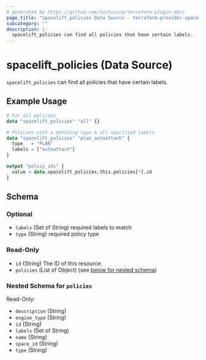 ```yaml
---
# generated by https://github.com/hashicorp/terraform-plugin-docs
page_title: "spacelift_policies Data Source - terraform-provider-spacelift"
subcategory: ""
description: |-
  spacelift_policies can find all policies that have certain labels.
---
```


# spacelift_policies (Data Source)

`spacelift_policies` can find all policies that have certain labels.

## Example Usage

```terraform
# For all policies
data "spacelift_policies" "all" {}

# Policies with a matching type & all specified labels
data "spacelift_policies" "plan_autoattach" {
  type   = "PLAN"
  labels = ["autoattach"]
}

output "policy_ids" {
  value = data.spacelift_policies.this.policies[*].id
}
```

<!-- schema generated by tfplugindocs -->
## Schema

### Optional

- `labels` (Set of String) required labels to match
- `type` (String) required policy type

### Read-Only

- `id` (String) The ID of this resource.
- `policies` (List of Object) (see [below for nested schema](#nestedatt--policies))

<a id="nestedatt--policies"></a>
### Nested Schema for `policies`

Read-Only:

- `description` (String)
- `engine_type` (String)
- `id` (String)
- `labels` (Set of String)
- `name` (String)
- `space_id` (String)
- `type` (String)
